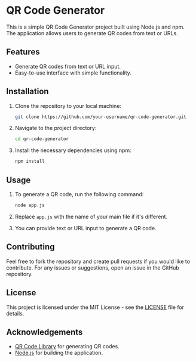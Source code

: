 
# QR Code Generator

This is a simple QR Code Generator project built using Node.js and npm. The application allows users to generate QR codes from text or URLs.

## Features
- Generate QR codes from text or URL input.
- Easy-to-use interface with simple functionality.

## Installation

1. Clone the repository to your local machine:
   ```bash
   git clone https://github.com/your-username/qr-code-generator.git
   ```

2. Navigate to the project directory:
   ```bash
   cd qr-code-generator
   ```

3. Install the necessary dependencies using npm:
   ```bash
   npm install
   ```

## Usage

1. To generate a QR code, run the following command:
   ```bash
   node app.js
   ```

2. Replace `app.js` with the name of your main file if it's different.

3. You can provide text or URL input to generate a QR code.

## Contributing

Feel free to fork the repository and create pull requests if you would like to contribute. For any issues or suggestions, open an issue in the GitHub repository.

## License

This project is licensed under the MIT License - see the [LICENSE](LICENSE) file for details.

## Acknowledgements

- [QR Code Library](https://www.npmjs.com/package/qrcode) for generating QR codes.
- [Node.js](https://nodejs.org/) for building the application.
